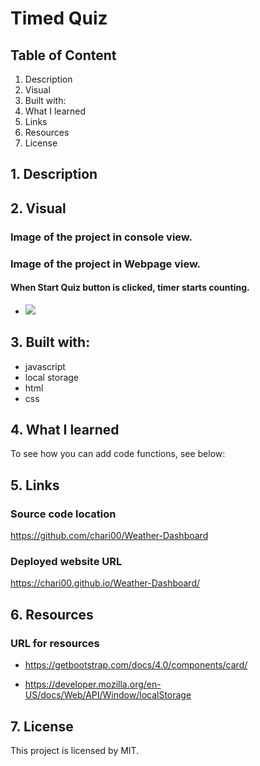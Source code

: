 # Timed Quiz

## Table of Content

1. Description
2. Visual
3. Built with:
4. What I learned
5. Links
6. Resources
7. License

## 1. Description

## 2. Visual

### Image of the project in console view.

### Image of the project in Webpage view.

#### When Start Quiz button is clicked, timer starts counting.

- <img src="/assets/images/score.png">

## 3. Built with:

- javascript
- local storage
- html
- css

## 4. What I learned

To see how you can add code functions, see below:

## 5. Links

### Source code location

https://github.com/chari00/Weather-Dashboard

### Deployed website URL

https://chari00.github.io/Weather-Dashboard/

## 6. Resources

### URL for resources

- https://getbootstrap.com/docs/4.0/components/card/

- https://developer.mozilla.org/en-US/docs/Web/API/Window/localStorage

## 7. License

This project is licensed by MIT.
